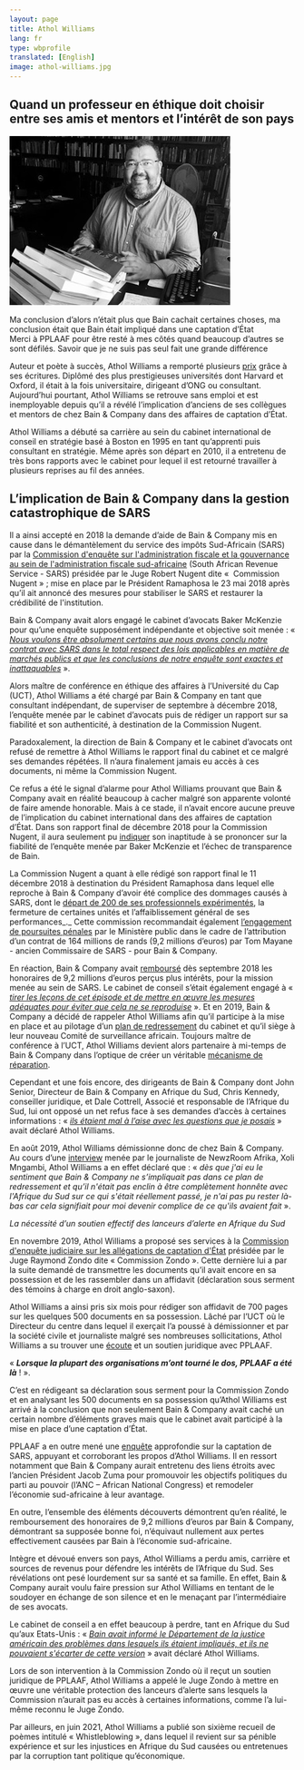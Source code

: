 ```yaml
---
layout: page
title: Athol Williams
lang: fr
type: wbprofile
translated: [English]
image: athol-williams.jpg
---
```

<h2>Quand un professeur en éthique doit choisir entre ses amis et mentors et l’intérêt de son pays</h2>

<div class="profile-block">
<img src="/assets/images/profiles/athol-williams.jpg">
<p class="top-blockquote">Ma conclusion d’alors n’était plus que Bain cachait certaines choses, ma conclusion était que Bain était impliqué dans une captation d’État  <br/>
Merci à PPLAAF pour être resté à mes côtés quand beaucoup d’autres se sont défilés. Savoir que je ne suis pas seul fait une grande différence
</p>
</div>
           
Auteur et poète à succès, Athol Williams a remporté plusieurs [prix](https://www.colouredsa.co.za/profiles/athol-williams-makes-history) grâce à ses écritures. Diplômé des plus prestigieuses universités dont Harvard et Oxford, il était à la fois universitaire, dirigeant d’ONG ou consultant. Aujourd’hui pourtant, Athol Williams se retrouve sans emploi et est inemployable depuis qu’il a révélé l’implication d’anciens de ses collègues et mentors de chez Bain & Company dans des affaires de captation d’État.

Athol Williams a débuté sa carrière au sein du cabinet international de conseil en stratégie basé à Boston en 1995 en tant qu’apprenti puis consultant en stratégie. Même après son départ en 2010, il a entretenu de très bons rapports avec le cabinet pour lequel il est retourné travailler à plusieurs reprises au fil des années.

## L’implication de Bain & Company dans la gestion catastrophique de SARS

Il a ainsi accepté en 2018 la demande d’aide de Bain & Company mis en cause dans le démantèlement du service des impôts Sud-Africain (SARS) par la [Commission d'enquête sur l'administration fiscale et la gouvernance au sein de l'administration fiscale sud-africaine](https://ewn.co.za/2019/02/14/eff-raises-concerns-over-process-of-appointing-new-sars-boss) (South African Revenue Service - SARS) présidée par le Juge Robert Nugent dite «  Commission Nugent » ; mise en place par le Président Ramaphosa le 23 mai 2018 après qu’il ait annoncé des mesures pour stabiliser le SARS et restaurer la crédibilité de l'institution.

Bain & Company avait alors engagé le cabinet d’avocats Baker McKenzie pour qu’une enquête supposément indépendante et objective soit menée : « [_Nous voulons être absolument certains que nous avons conclu notre contrat avec SARS dans le total respect des lois applicables en matière de marchés publics et que les conclusions de notre enquête sont exactes et inattaquables_](https://mg.co.za/article/2018-09-03-bain-co-to-launch-investigation-into-work-done-for-sars/) ».

Alors maître de conférence en éthique des affaires à l’Université du Cap (UCT), Athol Williams a été chargé par Bain & Company en tant que consultant indépendant, de superviser de septembre à décembre 2018, l’enquête menée par le cabinet d’avocats puis de rédiger un rapport sur sa fiabilité et son authenticité, à destination de la Commission Nugent.

Paradoxalement, la direction de Bain & Company et le cabinet d’avocats ont refusé de remettre à Athol Williams le rapport final du cabinet et ce malgré ses demandes répétées. Il n’aura finalement jamais eu accès à ces documents, ni même la Commission Nugent.

Ce refus a été le signal d’alarme pour Athol Williams prouvant que Bain & Company avait en réalité beaucoup à cacher malgré son apparente volonté de faire amende honorable. Mais à ce stade, il n’avait encore aucune preuve de l’implication du cabinet international dans des affaires de captation d’État. Dans son rapport final de décembre 2018 pour la Commission Nugent, il aura seulement pu [indiquer](https://www.capetalk.co.za/articles/412296/whistleblower-athol-williams-i-walked-away-from-r11m-a-year-salary-at-bain) son inaptitude à se prononcer sur la fiabilité de l’enquête menée par Baker McKenzie et l’échec de transparence de Bain.

La Commission Nugent a quant à elle rédigé son rapport final le 11 décembre 2018 à destination du Président Ramaphosa dans lequel elle reproche à Bain & Company d’avoir été complice des dommages causés à SARS, dont le [départ de 200 de ses professionnels expérimentés](https://mg.co.za/article/2019-03-29-00-sars-crippled-by-moyane-loyalists/), la fermeture de certaines unités et l’affaiblissement général de ses performances_._ Cette commission recommandait également [l’engagement de poursuites pénales](https://www.timeslive.co.za/politics/2018-12-14-nugent-recommends-criminal-proceedings-over-sars-contract-with-global-consultancy-firm-bain/) par le Ministère public dans le cadre de l’attribution d’un contrat de 164 millions de rands (9,2 millions d’euros) par Tom Mayane - ancien Commissaire de SARS - pour Bain & Company.

En réaction, Bain & Company avait [remboursé](https://www.consultor.fr/devenir-consultant/breves/5697-afrique-du-sud-demission-precipitee-du-monsieur-anti-scandale-de-bain.html) dès septembre 2018 les honoraires de 9,2 millions d’euros perçus plus intérêts, pour la mission menée au sein de SARS. Le cabinet de conseil s’était également engagé à « [_tirer les leçons de cet épisode et de mettre en œuvre les mesures adéquates pour éviter que cela ne se reproduise_](https://www.bain.com/offices/johannesburg/sars-statement-dec17/) ». Et en 2019, Bain & Company a décidé de rappeler Athol Williams afin qu’il participe à la mise en place et au pilotage d’un [plan de redressement](https://www.consultancy.co.za/news/1858/athol-williams-leaves-bain-just-six-months-after-joining) du cabinet et qu’il siège à leur nouveau Comité de surveillance africain. Toujours maître de conférence à l’UCT, Athol Williams devient alors partenaire à mi-temps de Bain & Company dans l’optique de créer un véritable [mécanisme de réparation](https://mg.co.za/opinion/2021-03-14-corporate-amends-what-is-enough/).

Cependant et une fois encore, des dirigeants de Bain & Company dont John Senior, Directeur de Bain & Company en Afrique du Sud, Chris Kennedy, conseiller juridique, et Dale Cottrell, Associé et responsable de l’Afrique du Sud, lui ont opposé un net refus face à ses demandes d’accès à certaines informations : « [_ils étaient mal à l’aise avec les questions que je posais_](https://www.consultancy.co.za/news/1858/athol-williams-leaves-bain-just-six-months-after-joining) » avait déclaré Athol Williams.

En août 2019, Athol Williams démissionne donc de chez Bain & Company. Au cours d’une [interview](https://www.youtube.com/watch?v=KW5kwoDpEUA) menée par le journaliste de NewzRoom Afrika, Xoli Mngambi, Athol Williams a en effet déclaré que : « _dès que j'ai eu le sentiment que Bain & Company ne s’impliquait pas dans ce plan de redressement et qu’il n'était pas enclin à être complètement honnête avec l'Afrique du Sud sur ce qui s'était réellement passé, je n'ai pas pu rester là-bas car cela signifiait pour moi devenir complice de ce qu'ils avaient fait_ ». 

_La nécessité d’un soutien effectif des lanceurs d’alerte en Afrique du Sud_

En novembre 2019, Athol Williams a proposé ses services à la [Commission d'enquête judiciaire sur les allégations de captation d'État](https://www.statecapture.org.za/) présidée par le Juge Raymond Zondo dite « Commission Zondo ». Cette dernière lui a par la suite demandé de transmettre les documents qu’il avait encore en sa possession et de les rassembler dans un affidavit (déclaration sous serment des témoins à charge en droit anglo-saxon).

Athol Williams a ainsi pris six mois pour rédiger son affidavit de 700 pages sur les quelques 500 documents en sa possession. Lâché par l’UCT où le Directeur du centre dans lequel il exerçait l’a poussé à démissionner et par la société civile et journaliste malgré ses nombreuses sollicitations, Athol Williams a su trouver une [écoute](https://www.pplaaf.org/podcast.html) et un soutien juridique avec PPLAAF.

« _**Lorsque la plupart des organisations m’ont tourné le dos, PPLAAF a été là**_ ! ».

C’est en rédigeant sa déclaration sous serment pour la Commission Zondo et en analysant les 500 documents en sa possession qu’Athol Williams est arrivé à la conclusion que non seulement Bain & Company avait caché un certain nombre d’éléments graves mais que le cabinet avait participé à la mise en place d’une captation d’État.

PPLAAF a en outre mené une [enquête](https://www.pplaaf.org/downloads/SARS_Report_24_March_2021.pdf) approfondie sur la captation de SARS, appuyant et corroborant les propos d’Athol Williams. Il en ressort notamment que Bain & Company aurait entretenu des liens étroits avec l’ancien Président Jacob Zuma pour promouvoir les objectifs politiques du parti au pouvoir (l’ANC – African National Congress) et remodeler l’économie sud-africaine à leur avantage.

En outre, l’ensemble des éléments découverts démontrent qu’en réalité, le remboursement des honoraires de 9,2 millions d’euros par Bain & Company, démontrant sa supposée bonne foi, n’équivaut nullement aux pertes effectivement causées par Bain à l’économie sud-africaine.

Intègre et dévoué envers son pays, Athol Williams a perdu amis, carrière et sources de revenus pour défendre les intérêts de l’Afrique du Sud. Ses révélations ont pesé lourdement sur sa santé et sa famille. En effet, Bain & Company aurait voulu faire pression sur Athol Williams en tentant de le soudoyer en échange de son silence et en le menaçant par l’intermédiaire de ses avocats.

Le cabinet de conseil a en effet beaucoup à perdre, tant en Afrique du Sud qu’aux Etats-Unis : « [_Bain avait informé le Département de la justice américain des problèmes dans lesquels ils étaient impliqués, et ils ne pouvaient s'écarter de cette version_](https://mg.co.za/news/2021-03-23-former-bain-consultant-claims-company-plotted-capture-on-a-grand-scale-with-zuma/) » avait déclaré Athol Williams.

Lors de son intervention à la Commission Zondo où il reçut un soutien juridique de PPLAAF, Athol Williams a appelé le Juge Zondo à mettre en œuvre une véritable protection des lanceurs d’alerte sans lesquels la Commission n’aurait pas eu accès à certaines informations, comme l’a lui-même reconnu le Juge Zondo.

Par ailleurs, en juin 2021, Athol Williams a publié son sixième recueil de poèmes intitulé « Whistleblowing », dans lequel il revient sur sa pénible expérience et sur les injustices en Afrique du Sud causées ou entretenues par la corruption tant politique qu’économique.



